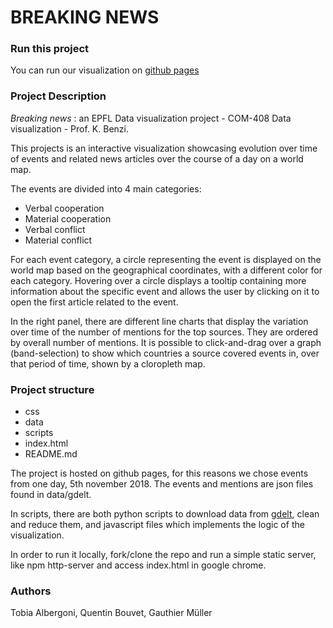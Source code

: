 # BREAKING NEWS


### Run this project 

You can run our visualization on [github pages](https://atobywankenobi.github.io/data-viz-project/)


### Project Description

*Breaking news* : an EPFL Data visualization project - COM-408 Data visualization - Prof. K. Benzi.

This projects is an interactive visualization showcasing evolution over time of events and related news articles over the course of a day on a world map.

The events are divided into 4 main categories: 

* Verbal cooperation
* Material cooperation
* Verbal conflict
* Material conflict

For each event category, a circle representing the event is displayed on the world map based on the geographical coordinates, with a different color for each category. Hovering over a circle displays a tooltip containing more information about the specific event and allows the user by clicking on it to open the first article related to the event. 

In the right panel, there are different line charts that display the variation over time of the number of mentions for the top sources. They are ordered by overall number of mentions. It is possible to click-and-drag over a graph (band-selection) to show which countries a source covered events in, over that period of time, shown by a cloropleth map.


### Project structure
 
* css
* data
* scripts
* index.html
* README.md

The project is hosted on github pages, for this reasons we chose events from one day, 5th november 2018. The events and mentions are json files found in data/gdelt.

In scripts, there are both python scripts to download data from [gdelt](https://www.gdeltproject.org/), clean and reduce them, and javascript files which implements the logic of the visualization.

In order to run it locally, fork/clone the repo and run a simple static server, like npm http-server and access index.html in google chrome.


### Authors

Tobia Albergoni, Quentin Bouvet, Gauthier Müller
